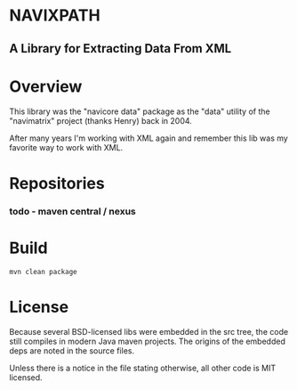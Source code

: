 NAVIXPATH
========

A Library for Extracting Data From XML
----------------

# Overview

This library was the "navicore data" package as the "data" utility of the
"navimatrix" project (thanks Henry) back in 2004.

After many years I'm working with XML again and remember this lib was my
favorite way to work with XML.

# Repositories

### todo - maven central / nexus

# Build

`mvn clean package`

# License

Because several BSD-licensed libs were embedded in the src tree, the code
still compiles in modern Java maven projects.  The origins of the embedded
deps are noted in the source files.

Unless there is a notice in the file stating otherwise, all other code is MIT
licensed.
